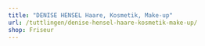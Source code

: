 ```yaml
---
title: "DENISE HENSEL Haare, Kosmetik, Make-up"
url: /tuttlingen/denise-hensel-haare-kosmetik-make-up/
shop: Friseur
---
```

